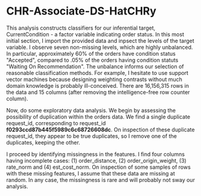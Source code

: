 # CHR-Associate-DS-HatCHRy
This analysis constructs classifiers for our inferential target, CurrentCondition - a factor variable indicating order status. In this most initial section, I import the provided data and inpsect the levels of the target variable. I observe seven non-missing levels, which are highly unbalanced. In particular, approximately 60% of the orders have condition status "Accepted", compared to .05% of the orders having condition statuts "Waiting On Recommendation". The unbalance informs our selection of reasonable classification methods. For example, I hesitate to use support vector machines because designing weighting contrasts without much domain knowledge is probably ill-conceived. There are 16,156,315 rows in the data and 15 columns (after removing the intelligence-free row counter column).

Now, do some exploratory data analysis. We begin by assessing the possibility of duplication within the orders data. We find a single duplicate request_id, corresponding to request_id **f0293ccd87b445f5989c6c68726608dc**. On inspection of these duplicate request_id, they appear to be true duplicates, so I remove one of the duplicates, keeping the other. 

I proceed by identifying missingness in the features. I find four columns having incomplete cases: (1) order_distance, (2) order_origin_weight, (3) rate_norm and (4) est_cost_norm. On inspection of some samples of rows with these missing features, I assume that these data are missing at random. In any case, the missingness is rare and will probably not sway our analysis.
